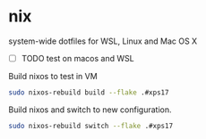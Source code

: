 # nix

system-wide dotfiles for WSL, Linux and Mac OS X

- [ ] TODO test on macos and WSL

Build nixos to test in VM
```bash
sudo nixos-rebuild build --flake .#xps17
```

Build nixos and switch to new configuration.
```bash
sudo nixos-rebuild switch --flake .#xps17
```
